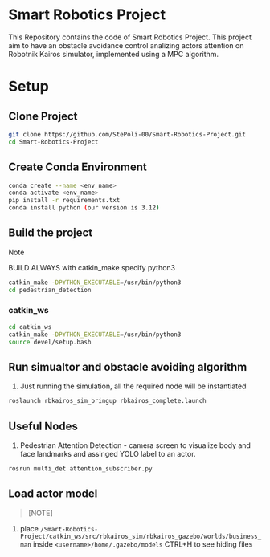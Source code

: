 # Smart Robotics Project
This Repository contains the code of Smart Robotics Project.
This project aim to have an obstacle avoidance control analizing actors attention on Robotnik Kairos simulator, implemented using a MPC algorithm. 

# Setup

## Clone Project
```sh
git clone https://github.com/StePoli-00/Smart-Robotics-Project.git
cd Smart-Robotics-Project
```
 ## Create Conda Environment
```sh
conda create --name <env_name>
conda activate <env_name>
pip install -r requirements.txt
conda install python (our version is 3.12)
```
## Build the project
> [!NOTE]
> BUILD ALWAYS with catkin_make specify python3
```sh
catkin_make -DPYTHON_EXECUTABLE=/usr/bin/python3
cd pedestrian_detection

```


### catkin_ws
```sh
cd catkin_ws
catkin_make -DPYTHON_EXECUTABLE=/usr/bin/python3
source devel/setup.bash
```
## Run simualtor and obstacle avoiding algorithm

1. Just running the simulation, all the required node will be instantiated 
```sh
roslaunch rbkairos_sim_bringup rbkairos_complete.launch
```
## Useful Nodes
1. Pedestrian Attention Detection - camera screen to visualize body and face landmarks and assinged YOLO label to an actor. 
```sh
rosrun multi_det attention_subscriber.py
```
## Load actor model
>[NOTE]
1. place `/Smart-Robotics-Project/catkin_ws/src/rbkairos_sim/rbkairos_gazebo/worlds/business_man` inside `<username>/home/.gazebo/models` CTRL+H to see hiding files









